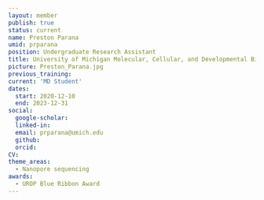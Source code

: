 ```yaml
---
layout: member
publish: true
status: current
name: Preston Parana
umid: prparana
position: Undergraduate Research Assistant
title: University of Michigan Molecular, Cellular, and Developmental Biology 
picture: Preston_Parana.jpg
previous_training: 
current: 'MD Student'
dates:
  start: 2020-12-10
  end: 2023-12-31
social: 
  google-scholar: 
  linked-in: 
  email: prparana@umich.edu
  github:
  orcid:
CV: 
theme_areas:
  - Nanopore sequencing
awards:
  - UROP Blue Ribbon Award
---
```



